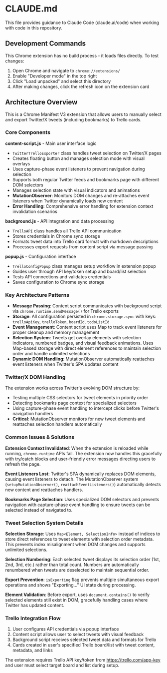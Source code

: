 # CLAUDE.md

This file provides guidance to Claude Code (claude.ai/code) when working with code in this repository.

## Development Commands

This Chrome extension has no build process - it loads files directly. To test changes:
1. Open Chrome and navigate to `chrome://extensions/`
2. Enable "Developer mode" in the top right
3. Click "Load unpacked" and select this directory
4. After making changes, click the refresh icon on the extension card

## Architecture Overview

This is a Chrome Manifest V3 extension that allows users to manually select and export Twitter/X tweets (including bookmarks) to Trello cards.

### Core Components

**content-script.js** - Main user interface logic
- `TwitterTrelloExporter` class handles tweet selection on Twitter/X pages
- Creates floating button and manages selection mode with visual overlays
- Uses capture-phase event listeners to prevent navigation during selection
- Supports both regular Twitter feeds and bookmarks page with different DOM selectors
- Manages selection state with visual indicators and animations
- **MutationObserver**: Monitors DOM changes and re-attaches event listeners when Twitter dynamically loads new content
- **Error Handling**: Comprehensive error handling for extension context invalidation scenarios

**background.js** - API integration and data processing  
- `TrelloAPI` class handles all Trello API communication
- Stores credentials in Chrome sync storage
- Formats tweet data into Trello card format with markdown descriptions
- Processes export requests from content script via message passing

**popup.js** - Configuration interface
- `TrelloConfigPopup` class manages setup workflow in extension popup
- Guides user through API key/token setup and board/list selection
- Tests API connections and validates credentials
- Saves configuration to Chrome sync storage

### Key Architecture Patterns

- **Message Passing**: Content script communicates with background script via `chrome.runtime.sendMessage()` for Trello exports
- **Storage**: All configuration persisted in `chrome.storage.sync` with keys: `trelloApiKey`, `trelloToken`, `boardId`, `todoListId`
- **Event Management**: Content script uses Map to track event listeners for proper cleanup and memory management
- **Selection System**: Tweets get overlay elements with selection indicators, numbered badges, and visual feedback animations. Uses Map-based storage with direct element references to maintain selection order and handle unlimited selections
- **Dynamic DOM Handling**: MutationObserver automatically reattaches event listeners when Twitter's SPA updates content

### Twitter/X DOM Handling

The extension works across Twitter's evolving DOM structure by:
- Testing multiple CSS selectors for tweet elements in priority order
- Detecting bookmarks page context for specialized selectors  
- Using capture-phase event handling to intercept clicks before Twitter's navigation handlers
- **Critical**: MutationObserver monitors for new tweet elements and reattaches selection handlers automatically

### Common Issues & Solutions

**Extension Context Invalidated**: When the extension is reloaded while running, `chrome.runtime` APIs fail. The extension now handles this gracefully with try/catch blocks and user-friendly error messages directing users to refresh the page.

**Event Listeners Lost**: Twitter's SPA dynamically replaces DOM elements, causing event listeners to detach. The MutationObserver system (`setupMutationObserver()`, `reattachEventListeners()`) automatically detects new content and reattaches handlers.

**Bookmarks Page Selection**: Uses specialized DOM selectors and prevents navigation with capture-phase event handling to ensure tweets can be selected instead of navigated to.

### Tweet Selection System Details

**Selection Storage**: Uses `Map<Element, SelectionInfo>` instead of indices to store direct references to tweet elements with selection order metadata. This prevents index misalignment when DOM changes and supports unlimited selections.

**Selection Numbering**: Each selected tweet displays its selection order (1st, 2nd, 3rd, etc.) rather than total count. Numbers are automatically renumbered when tweets are deselected to maintain sequential order.

**Export Prevention**: `isExporting` flag prevents multiple simultaneous export operations and shows "Exporting..." UI state during processing.

**Element Validation**: Before export, uses `document.contains()` to verify selected elements still exist in DOM, gracefully handling cases where Twitter has updated content.

### Trello Integration Flow

1. User configures API credentials via popup interface
2. Content script allows user to select tweets with visual feedback
3. Background script receives selected tweet data and formats for Trello
4. Cards created in user's specified Trello board/list with tweet content, metadata, and links

The extension requires Trello API key/token from https://trello.com/app-key and user must select target board and list during setup.